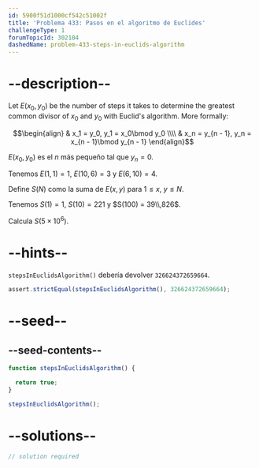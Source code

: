 ```yaml
---
id: 5900f51d1000cf542c51002f
title: 'Problema 433: Pasos en el algoritmo de Euclides'
challengeType: 1
forumTopicId: 302104
dashedName: problem-433-steps-in-euclids-algorithm
---
```


# --description--

Let $E(x_0, y_0)$ be the number of steps it takes to determine the greatest common divisor of $x_0$ and $y_0$ with Euclid's algorithm. More formally:

$$\begin{align}   & x_1 = y_0, y_1 = x_0\bmod y_0 \\\\
  & x_n = y_{n - 1}, y_n = x_{n - 1}\bmod y_{n - 1} \end{align}$$

$E(x_0, y_0)$ es el $n$ más pequeño tal que $y_n = 0$.

Tenemos $E(1, 1) = 1$, $E(10, 6) = 3$ y $E(6, 10) = 4$.

Define $S(N)$ como la suma de $E(x, y)$ para $1 ≤ x$, $y ≤ N$.

Tenemos $S(1) = 1$, $S(10) = 221$ y $S(100) = 39\\,826$.

Calcula $S(5 \times {10}^6)$.

# --hints--

`stepsInEuclidsAlgorithm()` debería devolver `326624372659664`.

```js
assert.strictEqual(stepsInEuclidsAlgorithm(), 326624372659664);
```

# --seed--

## --seed-contents--

```js
function stepsInEuclidsAlgorithm() {

  return true;
}

stepsInEuclidsAlgorithm();
```

# --solutions--

```js
// solution required
```
